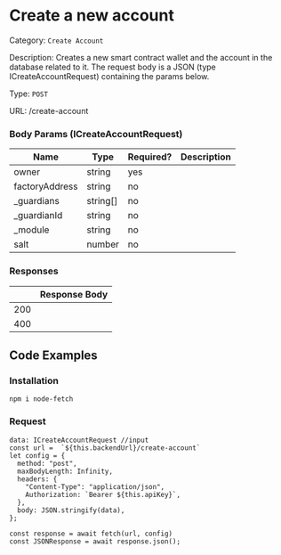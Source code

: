 # Create a new account

Category: `Create Account`

Description: Creates a new smart contract wallet and the account in the database related to it. The request body is a JSON (type ICreateAccountRequest) containing the params below.

Type: `POST`

URL: /create-account

### Body Params (ICreateAccountRequest)

| Name | Type | Required? | Description |
| --- | --- | --- | --- |
| owner | string | yes |  |
| factoryAddress | string | no |  |
| _guardians | string[] | no |  |
| _guardianId | string | no |  |
| _module | string | no |  |
| salt | number | no |  |

### Responses

|  | Response Body |
| --- | --- |
| 200 |  |
| 400 |  |

## Code Examples

### Installation

```tsx
npm i node-fetch
```

### Request

```tsx
data: ICreateAccountRequest //input
const url =  `${this.backendUrl}/create-account`
let config = {
  method: "post",
  maxBodyLength: Infinity,
  headers: {
    "Content-Type": "application/json",
    Authorization: `Bearer ${this.apiKey}`,
  },
  body: JSON.stringify(data),
};

const response = await fetch(url, config)
const JSONResponse = await response.json();

```